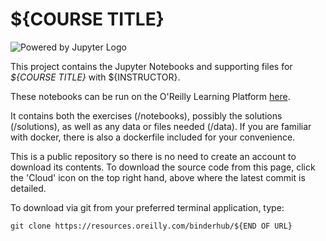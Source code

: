 # ${COURSE TITLE}

![Powered by Jupyter Logo](https://cdn.oreillystatic.com/images/icons/powered_by_jupyter.png)

This project contains the Jupyter Notebooks and supporting files for _${COURSE TITLE}_ with ${INSTRUCTOR}. 

These notebooks can be run on the O'Reilly Learning Platform [here](https://learning.oreilly.com/jupyter-notebooks/~/${NOTEBOOK_FPID}).

It contains both the exercises (/notebooks), possibly the solutions (/solutions), as well as any data or files needed (/data). If you are familiar with docker, there is also a dockerfile included for your convenience. 

This is a public repository so there is no need to create an account to download its contents. To download the source code from this page, click the 'Cloud' icon on the top right hand, above where the latest commit is detailed.

To download via git from your preferred terminal application, type:

```git clone https://resources.oreilly.com/binderhub/${END OF URL}```
